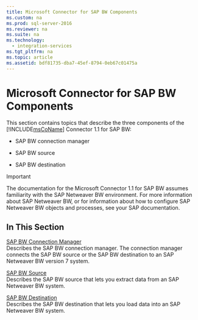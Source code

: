 ```yaml
---
title: Microsoft Connector for SAP BW Components
ms.custom: na
ms.prod: sql-server-2016
ms.reviewer: na
ms.suite: na
ms.technology: 
  - integration-services
ms.tgt_pltfrm: na
ms.topic: article
ms.assetid: bdf81735-dba7-45ef-8794-0eb67c01475a
---
```

# Microsoft Connector for SAP BW Components
  This section contains topics that describe the three components of the [!INCLUDE[msCoName](../../Token/Other/msCoName_md.md)] Connector 1.1 for SAP BW:  
  
-   SAP BW connection manager  
  
-   SAP BW source  
  
-   SAP BW destination  
  
> [!IMPORTANT]  
>  The documentation for the Microsoft Connector 1.1 for SAP BW assumes familiarity with the SAP Netweaver BW environment. For more information about SAP Netweaver BW, or for information about how to configure SAP Netweaver BW objects and processes, see your SAP documentation.  
  
## In This Section  
 [SAP BW Connection Manager](../../Topics/TopicNameNotContainA/SAP-BW-Connection-Manager.md)  
 Describes the SAP BW connection manager. The connection manager connects the SAP BW source or the SAP BW destination to an SAP Netweaver BW version 7 system.  
  
 [SAP BW Source](../../Topics/TopicNameNotContainA/SAP-BW-Source.md)  
 Describes the SAP BW source that lets you extract data from an SAP Netweaver BW system.  
  
 [SAP BW Destination](../../Topics/TopicNameNotContainA/SAP-BW-Destination.md)  
 Describes the SAP BW destination that lets you load data into an SAP Netweaver BW system.  
  
  
